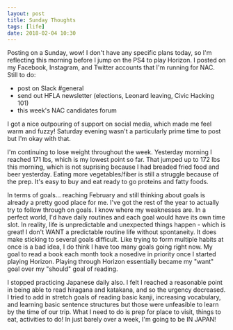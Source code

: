 ```yaml
---
layout: post
title: Sunday Thoughts
tags: [life]
date: 2018-02-04 10:30
---
```


Posting on a Sunday, wow!  I don't have any specific plans today, so I'm reflecting this morning before I jump on the PS4 to play Horizon.  I posted on my Facebook, Instagram, and Twitter accounts that I'm running for NAC.  Still to do:

* post on Slack #general
* send out HFLA newsletter (elections, Leonard leaving, Civic Hacking 101)
* this week's NAC candidates forum

I got a nice outpouring of support on social media, which made me feel warm and fuzzy!  Saturday evening wasn't a particularly prime time to post but I'm okay with that.

I'm continuing to lose weight throughout the week.  Yesterday morning I reached 171 lbs, which is my lowest point so far.  That jumped up to 172 lbs this morning, which is not suprising because I had breaded fried food and beer yesterday.  Eating more vegetables/fiber is still a struggle because of the prep.  It's easy to buy and eat ready to go proteins and fatty foods.

In terms of goals... reaching February and still thinking about goals is already a pretty good place for me.  I've got the rest of the year to actually try to follow through on goals.  I know where my weaknesses are.  In a perfect world, I'd have daily routines and each goal would have its own time slot.  In reality, life is unpredictable and unexpected things happen - which is great!  I don't WANT a predictable routine life without spontaneity.  It does make sticking to several goals difficult.  Like trying to form multiple habits at once is a bad idea, I do think I have too many goals going right now.  My goal to read a book each month took a nosedive in priority once I started playing Horizon.  Playing through Horizon essentially became my "want" goal over my "should" goal of reading.

I stopped practicing Japanese daily also.  I felt I reached a reasonable point in being able to read hiragana and katakana, and so the urgency decreased.  I tried to add in stretch goals of reading basic kanji, increasing vocabulary, and learning basic sentence structures but those were unfeasible to learn by the time of our trip.  What I need to do is prep for place to visit, things to eat, activities to do!  In just barely over a week, I'm going to be IN JAPAN!
